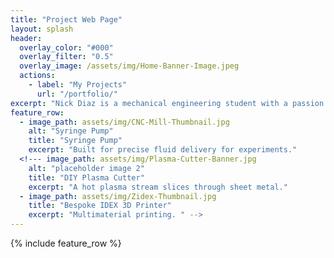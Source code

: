 ```yaml
---
title: "Project Web Page"
layout: splash
header:
  overlay_color: "#000"
  overlay_filter: "0.5"
  overlay_image: /assets/img/Home-Banner-Image.jpeg
  actions:
    - label: "My Projects"
      url: "/portfolio/"
excerpt: "Nick Diaz is a mechanical engineering student with a passion for innovation and hands-on problem-solving. His expertise lies in mechanical design, digital fabrication, and microtechnology, with a focus on additive manufacturing, sensor integration, and advanced prototyping techniques."
feature_row:
  - image_path: assets/img/CNC-Mill-Thumbnail.jpg
    alt: "Syringe Pump"
    title: "Syringe Pump"
    excerpt: "Built for precise fluid delivery for experiments."
  <!--- image_path: assets/img/Plasma-Cutter-Banner.jpg
    alt: "placeholder image 2"
    title: "DIY Plasma Cutter"
    excerpt: "A hot plasma stream slices through sheet metal."
  - image_path: assets/img/Zidex-Thumbnail.jpg
    title: "Bespoke IDEX 3D Printer"
    excerpt: "Multimaterial printing. " -->
---
```


{% include feature_row %}

